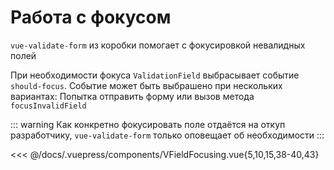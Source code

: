 # Работа с фокусом

`vue-validate-form` из коробки помогает с фокусировкой невалидных полей

При необходимости фокуса `ValidationField` выбрасывает событие `should-focus`.
Событие может быть выбрашено при нескольких вариантах: Попытка отправить форму или вызов метода `focusInvalidField`

::: warning
Как конкретно фокусировать поле отдаётся на откуп разработчику, `vue-validate-form` только оповещает об необходимости
:::

<<< @/docs/.vuepress/components/VFieldFocusing.vue{5,10,15,38-40,43}


